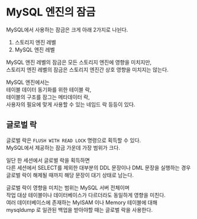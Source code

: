 # MySQL 엔진의 잠금

MySQL에서 사용하는 잠금은 크게 아래 2가지로 나뉜다.   
   
1. 스토리지 엔진 레벨   
2. MySQL 엔진 레벨  

MySQL 엔진 레벨의 잠금은 모든 스토리지 엔진에 영향을 미치지만,  
스토리지 엔진 레벨의 잠금은 스토리지 엔진간 상호 영향을 미치지는 않는다.  
  
MySQL 엔진에서는   
테이블 데이터 동기화를 위한 테이블 락,    
테이블의 구조를 잠그는 메타데이터 락,  
사용자의 필요에 맞게 사용할 수 있는 네임드 락 등등이 있다.    

## 글로벌 락 

글로벌 락은 `FLUSH WITH READ LOCK` 명령으로 획득할 수 있다.        
MySQL에서 제공하는 잠금 가운데 가장 범위가 크다.     

일단 한 세션에서 글로벌 락을 획득하면  
다른 세션에서 SELECT를 제외한 대부분의 DDL 문장이나 DML 문장을 실행하는 경우    
글로벌 락이 해제될 때까지 해당 문장이 대기 상태로 남는다.    
    
글로벌 락이 영향을 미치는 범위는 MySQL 서버 전체이며        
작업 대상 테이블이나 데이터베이스가 다르더라도 동일하게 영향을 미친다.       
여러 데이터베이스에 존재하는 MyISAM 이나 Memory 테이블에 대해       
mysqldump 로 일관된 백업을 받아야할 때는 글로벌 락을 사용한다.     



